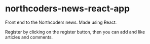 # northcoders-news-react-app
Front end to the Northcoders news. Made using React.

Register by clicking on the register button, then you can add and like articles and comments.
